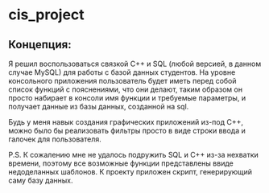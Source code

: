 # cis_project

## Концепция:
Я решил воспользоваться связкой C++ и SQL (любой версией, в данном случае MySQL) для работы с базой данных студентов. На уровне консольного приложения пользователь будет иметь перед собой список функций с пояснениями, что они делают, таким образом он просто набирает в консоли имя функции и требуемые параметры, и получает данные из базы данных, созданной на sql.

Будь у меня навык создания графических приложений из-под C++, можно было бы реализовать фильтры просто в виде строки ввода и галочек для пользователя.


P.S. К сожалению мне не удалось подружить SQL и C++ из-за нехватки времени, поэтому все возможные функции представлены ввиде недоделанных шаблонов. 
К проекту приложен скрипт, генерирующий саму базу данных.